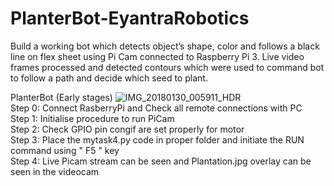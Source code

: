 # PlanterBot-EyantraRobotics
Build a working bot which detects object’s shape, color and follows a black line on flex sheet using Pi Cam connected to Raspberry Pi 3. Live video frames processed and detected contours which were used to command bot to follow a path and decide which seed to plant.

PlanterBot (Early stages)
![IMG_20180130_005911_HDR](https://user-images.githubusercontent.com/29680446/57546517-85d45400-737a-11e9-9e21-e2568fb67150.jpg)
<br />
Step 0: Connect RasberryPi and Check all remote connections with PC<br />
Step 1: Initialise procedure to run PiCam <br />
Step 2: Check GPIO pin congif are set properly for motor<br />
Step 3: Place the mytask4.py code in proper folder and initiate the RUN command using " F5 " key<br />
Step 4: Live Picam stream can be seen and Plantation.jpg overlay can be seen in the videocam 
